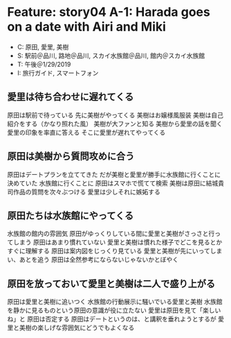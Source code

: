 # Feature: story04 A-1: Harada goes on a date with Airi and Miki

- C: 原田, 愛里, 美樹
- S: 駅前＠品川, 路地＠品川, スカイ水族館＠品川, 館内＠スカイ水族館
- T: 午後＠1/29/2019
- I: 旅行ガイド, スマートフォン

## 愛里は待ち合わせに遅れてくる

原田は駅前で待っている
先に美樹がやってくる
美樹はお嬢様風服装
美樹は自己紹介をする（かなり照れた風）
美樹が大ファンと知る
美樹から愛里の話を聞く
愛里の印象を率直に答える
そこに愛里が遅れてやってくる

## 原田は美樹から質問攻めに合う

原田はデートプランを立ててきた
だが美樹と愛里が勝手に水族館に行くことに決めていた
水族館に行くことに
原田はスマホで慌てて検索
美樹は原田に結城貴司作品の質問を次々ぶつける
愛里は少しそれに嫉妬する

## 原田たちは水族館にやってくる

水族館の館内の雰囲気
原田がゆっくりしている間に愛里と美樹がさっさと行ってしまう
原田はあまり慣れていない
愛里と美樹は慣れた様子でどこを見るとかすぐに理解する
原田は案内図をじっくり見ている
愛里と美樹が先にいってしまい、あとを追う
原田は全然参考にならないじゃないかとぼやく

## 原田を放っておいて愛里と美樹は二人で盛り上がる

原田は愛里と美樹に追いつく
水族館の行動展示に騒いでいる愛里と美樹
水族館を静かに見るものという原田の意識が役に立たない
愛里は原田を見て「楽しいね」と
原田は否定する
原田はデートというのは、と講釈を垂れようとするが
愛里と美樹の楽しげな雰囲気にどうでもよくなる

